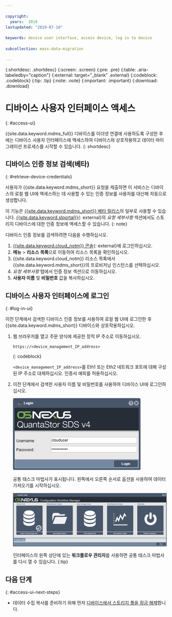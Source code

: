 ```yaml
---

copyright:
  years:  2019
lastupdated: "2019-07-10"

keywords: device user interface, access device, log in to device

subcollection: mass-data-migration

---
```


{:shortdesc: .shortdesc}
{:screen: .screen}
{:pre: .pre}
{:table: .aria-labeledby="caption"}
{:external: target="_blank" .external}
{:codeblock: .codeblock}
{:tip: .tip}
{:note: .note}
{:important: .important}
{:download: .download}

# 디바이스 사용자 인터페이스 액세스
{: #access-ui}

{{site.data.keyword.mdms_full}} 디바이스를 이더넷 연결에 사용하도록 구성한 후에는 디바이스 사용자 인터페이스에 액세스하여 디바이스와 상호작용하고 데이터 마이그레이션 프로세스를 시작할 수 있습니다.
{: shortdesc}

## 디바이스 인증 정보 검색(베타)
{: #retrieve-device-credentials}

사용자가 {{site.data.keyword.mdms_short}} 요청을 제출하면 이 서비스는 디바이스의 로컬 웹 UI에 액세스하는 데 사용할 수 있는 인증 정보를 사용자를 대신해 자동으로 생성합니다.  

이 기능은 [{{site.data.keyword.mdms_short}} 베타 릴리스](/docs/infrastructure/mass-data-migration?topic=mass-data-migration-beta)의 일부로 사용할 수 있습니다. [{{site.data.keyword.slportal}}](https://control.softlayer.com/storage/mdms){: external}의 _요청 세부사항_ 섹션에서도 스토리지 디바이스에 대한 인증 정보에 액세스할 수 있습니다.
{: note}

디바이스 인증 정보를 검색하려면 다음을 수행하십시오. 

1. [{{site.data.keyword.cloud_notm}} 콘솔](https://{DomainName}/){: external}에 로그인하십시오. 
2. **메뉴** &gt; **리소스 목록**으로 이동하여 리소스 목록을 확인하십시오. 
3. {{site.data.keyword.cloud_notm}} 리소스 목록에서 {{site.data.keyword.mdms_short}}의 프로비저닝 인스턴스를 선택하십시오. 
4. _요청 세부사항_ 탭에서 인증 정보 섹션으로 이동하십시오. 
5. **사용자 이름** 및 **비밀번호** 값을 복사하십시오. 

## 디바이스 사용자 인터페이스에 로그인
{: #log-in-ui}

이전 단계에서 검색한 디바이스 인증 정보를 사용하여 로컬 웹 UI에 로그인한 후 {{site.data.keyword.mdms_short}} 디바이스와 상호작용하십시오. 

1. 웹 브라우저를 열고 주문 양식에 제공한 정적 IP 주소로 이동하십시오. 

   ```
   https://<device_management_IP_address>
   ```
   {: codeblock}

   `<device_management_IP_address>`를 Eth1 또는 Eth2 네트워크 포트에 대해 구성된 IP 주소로 대체하십시오. 인증서 예외를 허용하십시오.

2. 이전 단계에서 검색한 사용자 이름 및 비밀번호를 사용하여 디바이스 UI에 로그인하십시오.  

   ![로그인 페이지](images/login.png)
   
   공통 태스크 마법사가 표시됩니다. 왼쪽에서 오른쪽 순서로 옵션을 사용하여 데이터 가져오기를 시작하십시오. 

   ![워크플로우 아이콘](images/workflow.png)

   인터페이스의 왼쪽 상단에 있는 **워크플로우 관리자**를 사용하면 공통 태스크 마법사를 다시 열 수 있습니다.
   {:tip}

## 다음 단계
{: #access-ui-next-steps}

- 데이터 수집 복사를 준비하기 위해 먼저 [디바이스에서 스토리지 풀을 잠금 해제](/docs/infrastructure/mass-data-migration?topic=mass-data-migration-unlock-storage-pool)합니다. 
